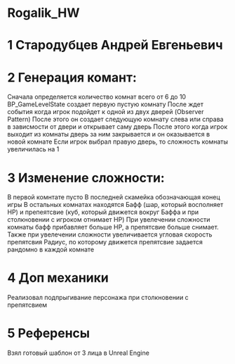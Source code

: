 # Rogalik_HW

# 1 Стародубцев Андрей Евгеньевич

# 2 Генерация комант:
Сначала определяется количество комнат всего от 6 до 10
BP_GameLevelState создает первую пустую комнату
После ждет события когда игрок подойдет к одной из двух дверей (Observer Pattern)
После этого он создает следующую комнату слева или справа в зависмости от двери и открывает саму дверь 
После этого когда игрок выходит из комнаты дверь за ним закрывается и он оказывается в новой комнате
Если игрок выбрал правую дверь, то сложность комнаты увеличилась на 1

# 3 Изменение сложности:
В первой комнтате пусто
В последней скамейка обозначающая конец игры 
В остальных комнатах находятся Бафф (шар, который восполняет HP) и препеятсвие (куб, который движется вокруг Баффа и при столкновении с игроком отнимает HP)
При увелечении сложности комнаты бафф прибавляет больше HP, а препятсвие больше снимает. Также при увелечении сложности увеличивается угловая скорость препятсвия 
Радиус, по которому движется препятсвие задается рандомно в каждой комнате


# 4 Доп механики
Реализовал подпрыгивание персонажа при столкновении c препятсвием 

# 5 Референсы
Взял готовый шаблон от 3 лица в Unreal Engine

 